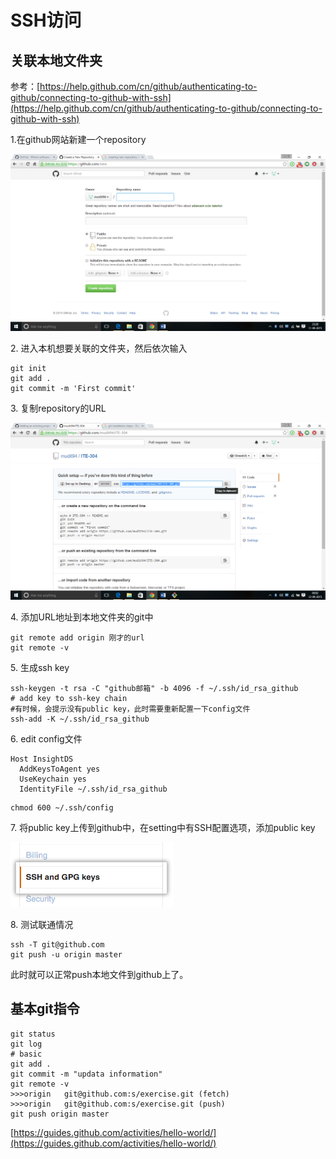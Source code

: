 # SSH访问

## 关联本地文件夹

参考：[https://help.github.com/cn/github/authenticating-to-github/connecting-to-github-with-ssh](https://help.github.com/cn/github/authenticating-to-github/connecting-to-github-with-ssh)

1.在github网站新建一个repository

![](<../../.gitbook/assets/image (10).png>)

2\. 进入本机想要关联的文件夹，然后依次输入

```
git init
git add .
git commit -m 'First commit'
```

3\. 复制repository的URL

![](<../../.gitbook/assets/image (26).png>)

4\. 添加URL地址到本地文件夹的git中

```
git remote add origin 刚才的url
git remote -v
```

5\. 生成ssh key

```
ssh-keygen -t rsa -C "github邮箱" -b 4096 -f ~/.ssh/id_rsa_github
# add key to ssh-key chain
#有时候，会提示没有public key，此时需要重新配置一下config文件
ssh-add -K ~/.ssh/id_rsa_github
```

6\. edit config文件

```
Host InsightDS
  AddKeysToAgent yes
  UseKeychain yes
  IdentityFile ~/.ssh/id_rsa_github
```

```
chmod 600 ~/.ssh/config
```

7\. 将public key上传到github中，在setting中有SSH配置选项，添加public key

![](<../../.gitbook/assets/image (31).png>)

8\. 测试联通情况

```
ssh -T git@github.com
git push -u origin master
```

此时就可以正常push本地文件到github上了。

## 基本git指令

```
git status
git log
# basic
git add .
git commit -m "updata information"
git remote -v
>>>origin	git@github.com:s/exercise.git (fetch)
>>>origin	git@github.com:s/exercise.git (push)
git push origin master
```

[https://guides.github.com/activities/hello-world/](https://guides.github.com/activities/hello-world/)


